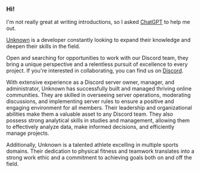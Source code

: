 ### Hi!

I'm not really great at writing introductions, so I asked [ChatGPT](https://openai.com/blog/chatgpt/) to help me out.

[Unknown](https://github.com/sayonaratv) is a developer constantly looking to expand their knowledge and deepen their skills in the field. 

Open and searching for opportunities to work with our Discord team, they bring a unique perspective and a relentless pursuit of excellence to every project. If you're interested in collaborating, you can find us on [Discord](https://discord.com).

With extensive experience as a Discord server owner, manager, and administrator, Unknown has successfully built and managed thriving online communities. They are skilled in overseeing server operations, moderating discussions, and implementing server rules to ensure a positive and engaging environment for all members. Their leadership and organizational abilities make them a valuable asset to any Discord team. They also possess strong analytical skills in studies and management, allowing them to effectively analyze data, make informed decisions, and efficiently manage projects.

Additionally, Unknown is a talented athlete excelling in multiple sports domains. Their dedication to physical fitness and teamwork translates into a strong work ethic and a commitment to achieving goals both on and off the field.
